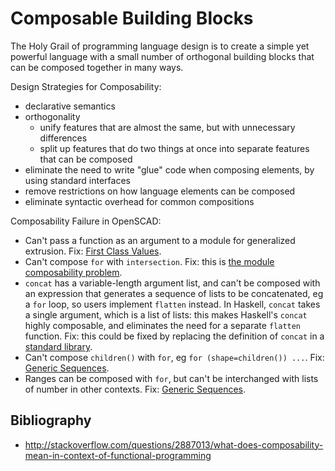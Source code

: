 # Composable Building Blocks

The Holy Grail of programming language design
is to create a simple yet powerful language
with a small number of orthogonal building blocks
that can be composed together in many ways.

Design Strategies for Composability:
* declarative semantics
* orthogonality
  * unify features that are almost the same, but with unnecessary differences
  * split up features that do two things at once into separate features that can be composed
* eliminate the need to write "glue" code when composing elements, by using standard interfaces
* remove restrictions on how language elements can be composed
* eliminate syntactic overhead for common compositions

Composability Failure in OpenSCAD:
* Can't pass a function as an argument to a module for generalized extrusion.
  Fix: [First Class Values](First_Class_Values.md).
* Can't compose `for` with `intersection`.
  Fix: this is [the module composability problem](Functions.md#fixing-the-module-composability-problem).
* `concat` has a variable-length argument list, and can't be composed with an expression that generates a sequence of lists to be concatenated, eg a `for` loop, so users implement `flatten` instead. In Haskell, `concat` takes a single argument, which is a list of lists: this makes Haskell's `concat` highly composable, and eliminates the need for a separate `flatten` function. Fix: this could be fixed by replacing the definition of `concat`
  in a [standard library](Standard_Libraries.md).
* Can't compose `children()` with `for`, eg `for (shape=children()) ...`.
  Fix: [Generic Sequences](Sequences.md).
* Ranges can be composed with `for`, but can't be interchanged with lists of number
  in other contexts. Fix: [Generic Sequences](Sequences.md).

## Bibliography
* http://stackoverflow.com/questions/2887013/what-does-composability-mean-in-context-of-functional-programming

